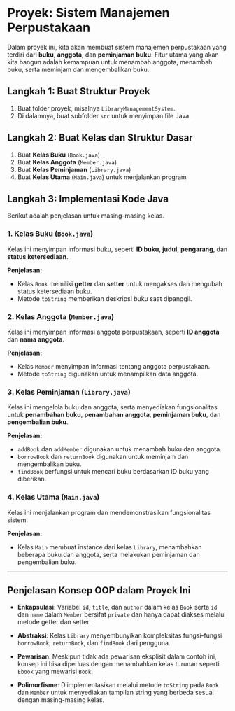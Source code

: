 # Proyek: Sistem Manajemen Perpustakaan

Dalam proyek ini, kita akan membuat sistem manajemen perpustakaan yang terdiri dari **buku**, **anggota**, dan **peminjaman buku**. Fitur utama yang akan kita bangun adalah kemampuan untuk menambah anggota, menambah buku, serta meminjam dan mengembalikan buku.

## Langkah 1: Buat Struktur Proyek
1. Buat folder proyek, misalnya `LibraryManagementSystem`.
2. Di dalamnya, buat subfolder `src` untuk menyimpan file Java.

## Langkah 2: Buat Kelas dan Struktur Dasar
1. Buat **Kelas Buku** (`Book.java`)
2. Buat **Kelas Anggota** (`Member.java`)
3. Buat **Kelas Peminjaman** (`Library.java`)
4. Buat **Kelas Utama** (`Main.java`) untuk menjalankan program

## Langkah 3: Implementasi Kode Java
Berikut adalah penjelasan untuk masing-masing kelas.

### 1. Kelas Buku (`Book.java`)
Kelas ini menyimpan informasi buku, seperti **ID buku**, **judul**, **pengarang**, dan **status ketersediaan**.

**Penjelasan:**
- Kelas `Book` memiliki **getter** dan **setter** untuk mengakses dan mengubah status ketersediaan buku.
- Metode `toString` memberikan deskripsi buku saat dipanggil.

### 2. Kelas Anggota (`Member.java`)
Kelas ini menyimpan informasi anggota perpustakaan, seperti **ID anggota** dan **nama anggota**.

**Penjelasan:**
- Kelas `Member` menyimpan informasi tentang anggota perpustakaan.
- Metode `toString` digunakan untuk menampilkan data anggota.

### 3. Kelas Peminjaman (`Library.java`)
Kelas ini mengelola buku dan anggota, serta menyediakan fungsionalitas untuk **penambahan buku**, **penambahan anggota**, **peminjaman buku**, dan **pengembalian buku**.

**Penjelasan:**
- `addBook` dan `addMember` digunakan untuk menambah buku dan anggota.
- `borrowBook` dan `returnBook` digunakan untuk meminjam dan mengembalikan buku.
- `findBook` berfungsi untuk mencari buku berdasarkan ID buku yang diberikan.

### 4. Kelas Utama (`Main.java`)
Kelas ini menjalankan program dan mendemonstrasikan fungsionalitas sistem.

**Penjelasan:**
- Kelas `Main` membuat instance dari kelas `Library`, menambahkan beberapa buku dan anggota, serta melakukan peminjaman dan pengembalian buku.

---

## Penjelasan Konsep OOP dalam Proyek Ini

- **Enkapsulasi**: Variabel `id`, `title`, dan `author` dalam kelas `Book` serta `id` dan `name` dalam `Member` bersifat `private` dan hanya dapat diakses melalui metode getter dan setter.
  
- **Abstraksi**: Kelas `Library` menyembunyikan kompleksitas fungsi-fungsi `borrowBook`, `returnBook`, dan `findBook` dari pengguna.
  
- **Pewarisan**: Meskipun tidak ada pewarisan eksplisit dalam contoh ini, konsep ini bisa diperluas dengan menambahkan kelas turunan seperti `Ebook` yang mewarisi `Book`.
  
- **Polimorfisme**: Diimplementasikan melalui metode `toString` pada `Book` dan `Member` untuk menyediakan tampilan string yang berbeda sesuai dengan masing-masing kelas.
